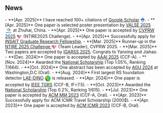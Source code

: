 <!-- ## News -->
<h2 id="news">
News
</h2>
- **[Apr. 2025]** I have reached 100+ citations of <a href="https://scholar.google.com/citations?user=nRPD3tAAAAAJ&hl=en">Google Scholar</a> <img class="mini-img"  src="images/google-scholar.png" style="vertical-align: middle;" alt="Logo" width="15">.
- **[Apr. 2025]** One paper is selected poster presentation by <a href="https://valser.org/2025/">VALSE 2025</a> <img class="mini-img"  src="images/VALSE-logo.png" style="vertical-align: middle;" alt="Logo" width="22"> at Zhuhai, China.
- **[Apr. 2025]** One paper is accepted by <a href="https://cvpr.thecvf.com//">CVPRW 2025</a> <img class="mini-img"  src="images/NTIRE-logo.png" style="vertical-align: middle;" alt="Logo" width="18"> (NTIRE2025 Challenge).
- **[Apr. 2025]** Successfully apply for <a href="https://insait.ai/grf/">INSAIT Graduate Research Fellowship</a>.
- **[Mar. 2025]** Runner-up in the <a href="https://codalab.lisn.upsaclay.fr/competitions/21851#learn_the_details">NTIRE 2025 Challenge </a><img class="mini-img"  src="images/NTIRE-logo.png" style="vertical-align: middle;" alt="Logo" width="18"> (Team Leader), CVPRW 2025. 
- **[Mar. 2025]** Two papers are accepted by <a href="https://www.2025.ieeeigarss.org/index.php">IGARSS 2025</a>. Congrats to Yanxing and Jiahao.
- **[Dec. 2024]** One paper is accepted by <a href="https://aaai.org/conference/aaai/aaai-25/">AAAI 2025</a> (CCF-A).
- **[Nov. 2024]** Awarded the <a href="">National Scholarship</a> (Top 1.05%, Ranking 7/664).
- **[Oct. 2024]** One abstract has been accepted by <a href="https://www.agu.org/annual-Meeting">AGU 2024</a> at Washington,D.C (Oral).
- **[Aug. 2024]** First largest RS foundation detector <a href="https://arxiv.org/abs/2408.09110">LAE-DINO</a> <img class="mini-img"  src="images/papers/lae-dino.png" style="vertical-align: middle;" alt="Logo" width="20"> is released.
- **[Apr. 2024]** One paper is accepted by <a href="https://ieeexplore.ieee.org/xpl/RecentIssue.jsp?punumber=36">IEEE TGRS</a> (CCF-B, IF=7.5).
- **[Oct. 2023]** Awarded the <a href="">National Scholarship</a> (Top 0.2%, Ranking 1/615).
- **[Jul. 2023]** One paper is accepted by <a href="https://www.acmmm2023.org/">ACM MM 2023</a> (CCF-A, Oral).
- **[Apr. 2023]** Successfully apply for ACM ICMR Travel Scholarship (2000$).
- **[Apr. 2023]** One paper is accepted by <a href="https://icmr2023.org/">ACM ICMR 2023</a> (CCF-B, Oral).